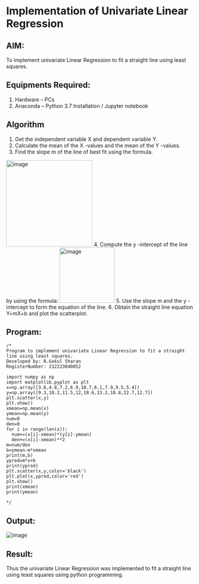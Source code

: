 # Implementation of Univariate Linear Regression
## AIM:
To implement univariate Linear Regression to fit a straight line using least squares.

## Equipments Required:
1. Hardware – PCs
2. Anaconda – Python 3.7 Installation / Jupyter notebook

## Algorithm
1. Get the independent variable X and dependent variable Y.
2. Calculate the mean of the X -values and the mean of the Y -values.
3. Find the slope m of the line of best fit using the formula. 
<img width="231" alt="image" src="https://user-images.githubusercontent.com/93026020/192078527-b3b5ee3e-992f-46c4-865b-3b7ce4ac54ad.png">
4. Compute the y -intercept of the line by using the formula:
<img width="148" alt="image" src="https://user-images.githubusercontent.com/93026020/192078545-79d70b90-7e9d-4b85-9f8b-9d7548a4c5a4.png">
5. Use the slope m and the y -intercept to form the equation of the line.
6. Obtain the straight line equation Y=mX+b and plot the scatterplot.

## Program:
```
/*
Program to implement univariate Linear Regression to fit a straight line using least squares.
Developed by: R.Gokul Sharan
RegisterNumber: 212223040052

import numpy as np
import matplotlib.pyplot as plt
x=np.array([3.6,4.8,7.2,6.9,10.7,6.1,7.9,9.5,5.4])
y=np.array([9.3,10.2,11.5,12,18.6,13.2,10.8,22.7,12.7])
plt.scatter(x,y)
plt.show()
xmean=np.mean(x)
ymean=np.mean(y)
num=0
den=0
for i in range(len(x)):
  num+=(x[i]-xmean)*(y[i]-ymean)
  den+=(x[i]-xmean)**2
m=num/den
b=ymean-m*xmean
print(m,b)
ypred=m*x+b
print(ypred)
plt.scatter(x,y,color='black')
plt.plot(x,ypred,color='red')
plt.show()
print(xmean)
print(ymean)
 
*/
```

## Output:
![image](https://github.com/Gokztechz/Find-the-best-fit-line-using-Least-Squares-Method/assets/117667038/76043ec0-8dff-47db-b7eb-9957471a2e2f)



## Result:
Thus the univariate Linear Regression was implemented to fit a straight line using least squares using python programming.

